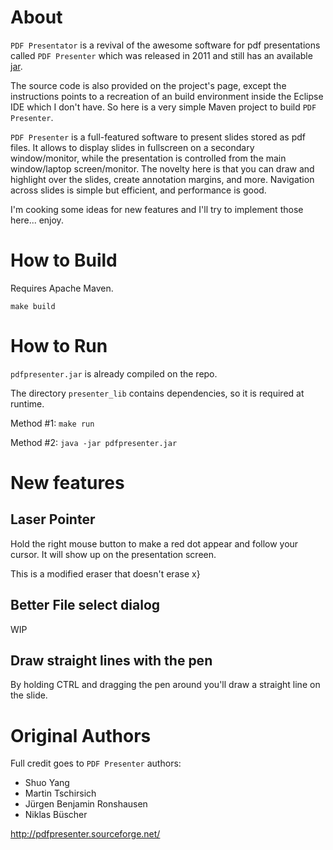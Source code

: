 # About

`PDF Presentator` is a revival of the awesome software for pdf presentations called `PDF Presenter`
which was released in 2011 and still has an available [jar](http://pdfpresenter.sourceforge.net).

The source code is also provided on the project's page, except the instructions points to a recreation of an build environment inside the Eclipse IDE which I don't have.
So here is a very simple Maven project to build `PDF Presenter`.

`PDF Presenter` is a full-featured software to present slides stored as pdf files.
It allows to display slides in fullscreen on a secondary window/monitor, while the presentation is controlled from the main window/laptop screen/monitor.
The novelty here is that you can draw and highlight over the slides, create annotation margins, and more.
Navigation across slides is simple but efficient, and
performance is good.

I'm cooking some ideas for new features and I'll try to implement those here... enjoy.

# How to Build

Requires Apache Maven.

`make build`


# How to Run

`pdfpresenter.jar` is already compiled on the repo. 

The directory `presenter_lib` contains dependencies, so it is required at runtime.

Method #1: `make run`

Method #2: `java -jar pdfpresenter.jar`

# New features

## Laser Pointer

Hold the right mouse button to make a red dot appear and follow your cursor.
It will show up on the presentation screen.

This is a modified eraser that doesn't erase x}

## Better File select dialog

WIP

## Draw straight lines with the pen

By holding CTRL and dragging the pen around you'll draw a straight line on the slide.

# Original Authors

Full credit goes to `PDF Presenter` authors:

* Shuo Yang
* Martin Tschirsich
* Jürgen Benjamin Ronshausen
* Niklas Büscher

http://pdfpresenter.sourceforge.net/
